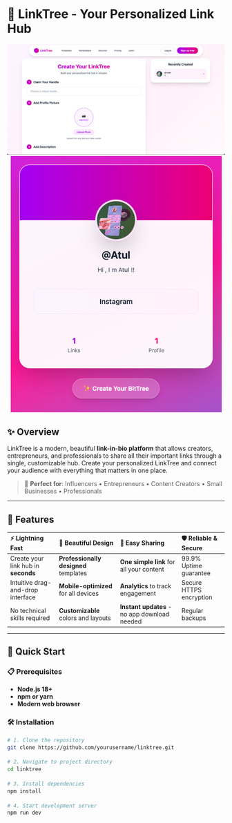 # 🌳 LinkTree - Your Personalized Link Hub

<div align="center">

![LinkTree Banner](assets/ss1.png)
![LinkTree Banner](assets/ss2.png)

</div>

## ✨ Overview

LinkTree is a modern, beautiful **link-in-bio platform** that allows creators, entrepreneurs, and professionals to share all their important links through a single, customizable hub. Create your personalized LinkTree and connect your audience with everything that matters in one place.

> 🚀 **Perfect for**: Influencers • Entrepreneurs • Content Creators • Small Businesses • Professionals

---

## 🎯 Features

| ⚡ Lightning Fast | 🎨 Beautiful Design | 🔗 Easy Sharing | 🛡️ Reliable & Secure |
|:-----------------|:-------------------|:---------------|:-------------------|
| Create your link hub in **seconds** | **Professionally designed** templates | **One simple link** for all your content | 99.9% Uptime guarantee |
| Intuitive drag-and-drop interface | **Mobile-optimized** for all devices | **Analytics** to track engagement | Secure HTTPS encryption |
| No technical skills required | **Customizable** colors and layouts | **Instant updates** - no app download needed | Regular backups |

---

## 🚀 Quick Start

### 📋 Prerequisites
- **Node.js 18+** 
- **npm or yarn**
- **Modern web browser**

### 🛠️ Installation

```bash
# 1. Clone the repository
git clone https://github.com/yourusername/linktree.git

# 2. Navigate to project directory
cd linktree

# 3. Install dependencies
npm install

# 4. Start development server
npm run dev
